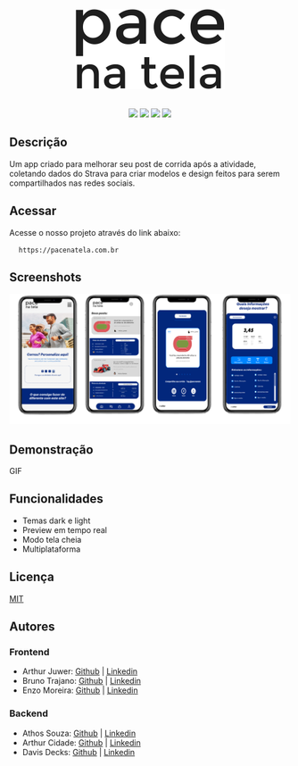 <div align="center">
  <img src="public/logo-pacenatela.svg" alt="Logo" />

  <br>
  <br>

  <p align="center">
  <a href="https://opensource.org/licenses/MIT" alt="License">
        <img src="https://img.shields.io/badge/license-GPLv3-blue" /></a>
  <a href="https://github.com/simonoppowa/OpenNutriTracker/stargazers" alt="GitHub Stars">
        <img src="https://img.shields.io/github/stars/simonoppowa/OpenNutriTracker.svg" /></a>
  <a href="https://github.com/simonoppowa/OpenNutriTracker/issues" alt="GitHub Issues">
        <img src="https://img.shields.io/github/issues/simonoppowa/OpenNutriTracker.svg" /></a>
  <a href="https://github.com/simonoppowa/OpenNutriTracker/pulls" alt="GitHub Pull Requests">
        <img src="https://img.shields.io/github/issues-pr/simonoppowa/OpenNutriTracker.svg" /></a>
</p>
</div>

<h2>Descrição</h2>
<p>
  Um app criado para melhorar seu post de corrida após a atividade, coletando dados do Strava para criar modelos e design feitos para serem compartilhados nas redes sociais.
</p>

<h2>Acessar</h2>
<p>Acesse o nosso projeto através do link abaixo:</p>
<pre>
  <code>https://pacenatela.com.br</code>
</pre>

<h2>Screenshots</h2>
<img src="./public/readme/ScreensAPP.png" alt="App Screenshot" />

<h2>Demonstração</h2>
<p>GIF</p>

<h2>Funcionalidades</h2>
<ul>
  <li>Temas dark e light</li>
  <li>Preview em tempo real</li>
  <li>Modo tela cheia</li>
  <li>Multiplataforma</li>
</ul>

<h2>Licença</h2>
<p>
  <a href="https://choosealicense.com/licenses/mit/">MIT</a>
</p>

<h2>Autores</h2>

<h3>Frontend</h3>
<ul>
  <li>
    Arthur Juwer: 
    <a href="https://www.github.com/octokatherine">Github</a> | 
    <a href="https://www.github.com/octokatherine">Linkedin</a>
  </li>
  <li>
    Bruno Trajano: 
    <a href="https://www.github.com/octokatherine">Github</a> | 
    <a href="https://www.github.com/octokatherine">Linkedin</a>
  </li>
  <li>
    Enzo Moreira: 
    <a href="https://www.github.com/octokatherine">Github</a> | 
    <a href="https://www.github.com/octokatherine">Linkedin</a>
  </li>
</ul>

<h3>Backend</h3>
<ul>
  <li>
    Athos Souza: 
    <a href="https://www.github.com/octokatherine">Github</a> | 
    <a href="https://www.github.com/octokatherine">Linkedin</a>
  </li>
  <li>
    Arthur Cidade: 
    <a href="https://www.github.com/octokatherine">Github</a> | 
    <a href="https://www.github.com/octokatherine">Linkedin</a>
  </li>
  <li>
    Davis Decks: 
    <a href="https://www.github.com/octokatherine">Github</a> | 
    <a href="https://www.github.com/octokatherine">Linkedin</a>
  </li>
</ul>
